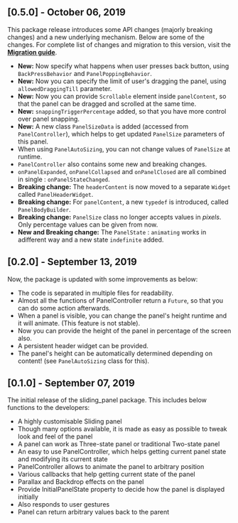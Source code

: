## [0.5.0] - October 06, 2019

This package release introduces some API changes (majorly breaking changes) and a new underlying mechanism. Below are some of the changes. For complete list of changes and migration to this version, visit the [**Migration guide**](https://github.com/RaviKavaiya/flutter_sliding_panel/wiki/Migration-guide).

- **New:** Now specify what happens when user presses back button, using `BackPressBehavior` and `PanelPoppingBehavior`.
- **New:** Now you can specify the limit of user's dragging the panel, using `allowedDraggingTill` parameter.
- **New:** Now you can provide `Scrollable` element inside `panelContent`, so that the panel can be dragged and scrolled at the same time.
- **New:** `snappingTriggerPercentage` added, so that you have more control over panel snapping.
- **New:** A new class `PanelSizeData` is added (accessed from `PanelController`), which helps to get updated `PanelSize` parameters of this panel.
- When using `PanelAutoSizing`, you can not change values of `PanelSize` at runtime.
- `PanelController` also contains some new and breaking changes.
- `onPanelExpanded`, `onPanelCollapsed` and `onPanelClosed` are all combined in single : `onPanelStateChanged`.
- **Breaking change:** The `headerContent` is now moved to a separate `Widget` called `PanelHeaderWidget`.
- **Breaking change:** For `panelContent`, a new `typedef` is introduced, called `PanelBodyBuilder`.
- **Breaking change:** `PanelSize` class no longer accepts values in *pixels*. Only percentage values can be given from now.
- **New and Breaking change:** The `PanelState` : `animating` works in adifferent way and a new state `indefinite` added.



## [0.2.0] - September 13, 2019

Now, the package is updated with some improvements as below:

- The code is separated in multiple files for readability.
- Almost all the functions of PanelController return a `Future`, so that you can do some action afterwards.
- When a panel is visible, you can change the panel's height runtime and it will animate. (This feature is not stable).
- Now you can provide the height of the panel in percentage of the screen also.
- A persistent header widget can be provided.
- The panel's height can be automatically determined depending on content! (see `PanelAutoSizing` class for this).



## [0.1.0] - September 07, 2019

The initial release of the sliding_panel package. This includes below functions to the developers:

- A highly customisable Sliding panel
- Though many options available, it is made as easy as possible to tweak look and feel of the panel
- A panel can work as Three-state panel or traditional Two-state panel
- An easy to use PanelController, which helps getting current panel state and modifying its current state
- PanelController allows to animate the panel to arbitrary position
- Various callbacks that help getting current state of the panel
- Parallax and Backdrop effects on the panel
- Provide InitialPanelState property to decide how the panel is displayed initially 
- Also responds to user gestures
- Panel can return arbitrary values back to the parent
